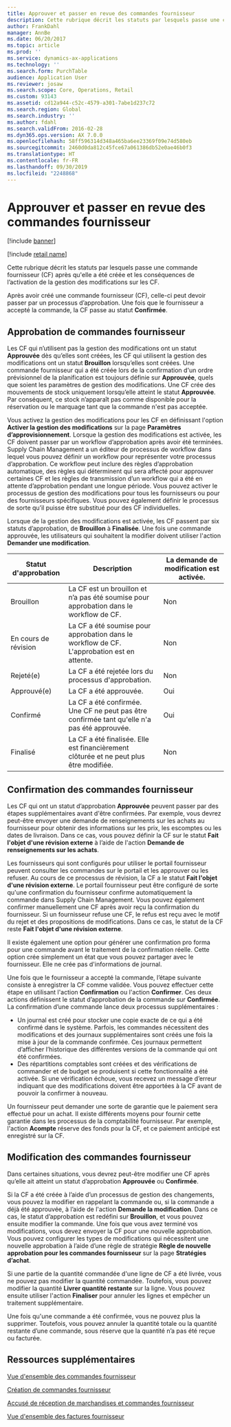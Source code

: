 ```yaml
---
title: Approuver et passer en revue des commandes fournisseur
description: Cette rubrique décrit les statuts par lesquels passe une commande fournisseur (CF) après qu'elle a été créée et les conséquences de l’activation de la gestion des modifications sur les CF.
author: FrankDahl
manager: AnnBe
ms.date: 06/20/2017
ms.topic: article
ms.prod: ''
ms.service: dynamics-ax-applications
ms.technology: ''
ms.search.form: PurchTable
audience: Application User
ms.reviewer: josaw
ms.search.scope: Core, Operations, Retail
ms.custom: 93143
ms.assetid: cd12a944-c52c-4579-a301-7abe1d237c72
ms.search.region: Global
ms.search.industry: ''
ms.author: fdahl
ms.search.validFrom: 2016-02-28
ms.dyn365.ops.version: AX 7.0.0
ms.openlocfilehash: 58ff596314d348a465ba6ee23369f09e74d580eb
ms.sourcegitcommit: 2460d0da812c45fce67a061386db52e0ae46b0f3
ms.translationtype: HT
ms.contentlocale: fr-FR
ms.lasthandoff: 09/30/2019
ms.locfileid: "2248868"
---
```

# <a name="approve-and-confirm-purchase-orders"></a>Approuver et passer en revue des commandes fournisseur

[!include [banner](../includes/banner.md)]

[!include [retail name](../includes/retail-name.md)]

Cette rubrique décrit les statuts par lesquels passe une commande fournisseur (CF) après qu'elle a été créée et les conséquences de l’activation de la gestion des modifications sur les CF.

Après avoir créé une commande fournisseur (CF), celle-ci peut devoir passer par un processus d’approbation. Une fois que le fournisseur a accepté la commande, la CF passe au statut **Confirmée**.

## <a name="approval-of-purchase-orders"></a>Approbation de commandes fournisseur
Les CF qui n’utilisent pas la gestion des modifications ont un statut **Approuvée** dès qu’elles sont créées, les CF qui utilisent la gestion des modifications ont un statut **Brouillon** lorsqu’elles sont créées. Une commande fournisseur qui a été créée lors de la confirmation d'un ordre prévisionnel de la planification est toujours définie sur **Approuvée**, quels que soient les paramètres de gestion des modifications. Une CF crée des mouvements de stock uniquement lorsqu’elle atteint le statut **Approuvée**. Par conséquent, ce stock n’apparaît pas comme disponible pour la réservation ou le marquage tant que la commande n'est pas acceptée.  

Vous activez la gestion des modifications pour les CF en définissant l'option **Activer la gestion des modifications** sur la page **Paramètres d’approvisionnement**. Lorsque la gestion des modifications est activée, les CF doivent passer par un workflow d’approbation après avoir été terminées. Supply Chain Management a un éditeur de processus de workflow dans lequel vous pouvez définir un workflow pour représenter votre processus d’approbation. Ce workflow peut inclure des règles d’approbation automatique, des règles qui déterminent qui sera affecté pour approuver certaines CF et les règles de transmission d’un workflow qui a été en attente d’approbation pendant une longue période. Vous pouvez activer le processus de gestion des modifications pour tous les fournisseurs ou pour des fournisseurs spécifiques. Vous pouvez également définir le processus de sorte qu’il puisse être substitué pour des CF individuelles.  

Lorsque de la gestion des modifications est activée, les CF passent par six statuts d’approbation, de **Brouillon** à **Finalisée**. Une fois une commande approuvée, les utilisateurs qui souhaitent la modifier doivent utiliser l'action **Demander une modification**.

| Statut d'approbation | Description                                                                      | La demande de modification est activée. |
|-----------------|----------------------------------------------------------------------------------|---------------------------|
| Brouillon           | La CF est un brouillon et n’a pas été soumise pour approbation dans le workflow de CF.     | Non                        |
| En cours de révision       | La CF a été soumise pour approbation dans le workflow de CF. L'approbation est en attente.       | Non                        |
| Rejeté(e)        | La CF a été rejetée lors du processus d'approbation.                                 | Non                        |
| Approuvé(e)        | La CF a été approuvée.                                                             | Oui                       |
| Confirmé       | La CF a été confirmée. Une CF ne peut pas être confirmée tant qu'elle n'a pas été approuvée.        | Oui                       |
| Finalisé       | La CF a été finalisée. Elle est financièrement clôturée et ne peut plus être modifiée. | Non                        |

## <a name="confirming-purchase-orders"></a>Confirmation des commandes fournisseur
Les CF qui ont un statut d’approbation **Approuvée** peuvent passer par des étapes supplémentaires avant d'être confirmées. Par exemple, vous devrez peut-être envoyer une demande de renseignements sur les achats au fournisseur pour obtenir des informations sur les prix, les escomptes ou les dates de livraison. Dans ce cas, vous pouvez définir la CF sur le statut **Fait l'objet d'une révision externe** à l’aide de l'action **Demande de renseignements sur les achats**.  

Les fournisseurs qui sont configurés pour utiliser le portail fournisseur peuvent consulter les commandes sur le portail et les approuver ou les refuser. Au cours de ce processus de révision, la CF a le statut **Fait l'objet d'une révision externe**. Le portail fournisseur peut être configuré de sorte qu'une confirmation du fournisseur confirme automatiquement la commande dans Supply Chain Management. Vous pouvez également confirmer manuellement une CF après avoir reçu la confirmation du fournisseur. Si un fournisseur refuse une CF, le refus est reçu avec le motif du rejet et des propositions de modifications. Dans ce cas, le statut de la CF reste **Fait l'objet d'une révision externe**.  

Il existe également une option pour générer une confirmation pro forma pour une commande avant le traitement de la confirmation réelle. Cette option crée simplement un état que vous pouvez partager avec le fournisseur. Elle ne crée pas d'informations de journal.  

Une fois que le fournisseur a accepté la commande, l’étape suivante consiste à enregistrer la CF comme validée. Vous pouvez effectuer cette étape en utilisant l'action **Confirmation** ou l'action **Confirmer**. Ces deux actions définissent le statut d’approbation de la commande sur **Confirmée**. La confirmation d’une commande lance deux processus supplémentaires :

-   Un journal est créé pour stocker une copie exacte de ce qui a été confirmé dans le système. Parfois, les commandes nécessitent des modifications et des journaux supplémentaires sont créés une fois la mise à jour de la commande confirmée. Ces journaux permettent d’afficher l’historique des différentes versions de la commande qui ont été confirmées.
-   Des répartitions comptables sont créées et des vérifications de commander et de budget se produisent si cette fonctionnalité a été activée. Si une vérification échoue, vous recevez un message d’erreur indiquant que des modifications doivent être apportées à la CF avant de pouvoir la confirmer à nouveau.

Un fournisseur peut demander une sorte de garantie que le paiement sera effectué pour un achat. Il existe différents moyens pour fournir cette garantie dans les processus de la comptabilité fournisseur. Par exemple, l'action **Acompte** réserve des fonds pour la CF, et ce paiement anticipé est enregistré sur la CF.

## <a name="changing-purchase-orders"></a>Modification des commandes fournisseur
Dans certaines situations, vous devrez peut-être modifier une CF après qu’elle ait atteint un statut d’approbation **Approuvée** ou **Confirmée**.  

Si la CF a été créée à l’aide d’un processus de gestion des changements, vous pouvez la modifier en rappelant la commande ou, si la commande a déjà été approuvée, à l’aide de l'action **Demande la modification**. Dans ce cas, le statut d’approbation est redéfini sur **Brouillon**, et vous pouvez ensuite modifier la commande. Une fois que vous avez terminé vos modifications, vous devez envoyer la CF pour une nouvelle approbation. Vous pouvez configurer les types de modifications qui nécessitent une nouvelle approbation à l’aide d’une règle de stratégie **Règle de nouvelle approbation pour les commandes fournisseur** sur la page **Stratégies d’achat**.  

Si une partie de la quantité commandée d'une ligne de CF a été livrée, vous ne pouvez pas modifier la quantité commandée. Toutefois, vous pouvez modifier la quantité **Livrer quantité restante** sur la ligne. Vous pouvez ensuite utiliser l'action **Finaliser** pour annuler les lignes et empêcher un traitement supplémentaire. 

Une fois qu'une commande a été confirmée, vous ne pouvez plus la supprimer. Toutefois, vous pouvez annuler la quantité totale ou la quantité restante d’une commande, sous réserve que la quantité n’a pas été reçue ou facturée.

<a name="additional-resources"></a>Ressources supplémentaires
--------

[Vue d'ensemble des commandes fournisseur](purchase-order-overview.md)

[Création de commandes fournisseur](purchase-order-creation.md)

[Accusé de réception de marchandises et commandes fournisseur](product-receipt-against-purchase-orders.md)

[Vue d'ensemble des factures fournisseur](../../financials/accounts-payable/vendor-invoices-overview.md)




